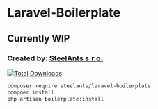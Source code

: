 # Laravel-Boilerplate

## Currently WIP

### Created by: [SteelAnts s.r.o.](https://www.steelants.cz/)

[![Total Downloads](https://img.shields.io/packagist/dt/steelants/form.svg?style=flat-square)](https://packagist.org/packages/steelants/laravel-boilerplate)

```bash
composer require steelants/laravel-boilerplate
compoer install
php artisan boilerplate:install
```